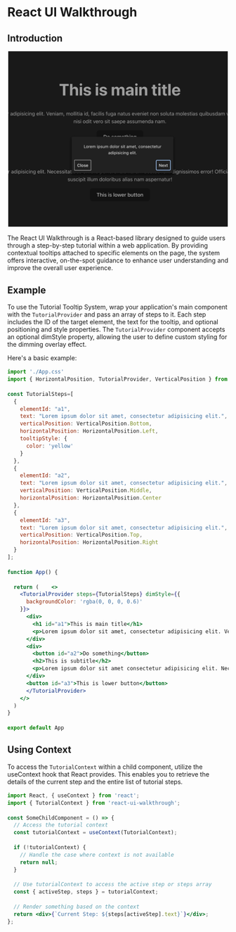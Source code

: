 # React UI Walkthrough

## Introduction
<div align="center">
   <img src="assets/example.png" alt="Example showing the tooltip" style="width: 500px; height: auto;"/>
</div>

The React UI Walkthrough is a React-based library designed to guide users through a step-by-step tutorial within a web application. By providing contextual tooltips attached to specific elements on the page, the system offers interactive, on-the-spot guidance to enhance user understanding and improve the overall user experience.

## Example

To use the Tutorial Tooltip System, wrap your application's main component with the `TutorialProvider` and pass an array of steps to it. Each step includes the ID of the target element, the text for the tooltip, and optional positioning and style properties.
The `TutorialProvider` component accepts an optional dimStyle property, allowing the user to define custom styling for the dimming overlay effect.

Here's a basic example:

```jsx
import './App.css'
import { HorizontalPosition, TutorialProvider, VerticalPosition } from 'react-ui-walkthrough';

const TutorialSteps=[
  {
    elementId: "a1",
    text: "Lorem ipsum dolor sit amet, consectetur adipisicing elit.",
    verticalPosition: VerticalPosition.Bottom,
    horizontalPosition: HorizontalPosition.Left,
    tooltipStyle: {
      color: 'yellow'
    }
  },
  {
    elementId: "a2",
    text: "Lorem ipsum dolor sit amet, consectetur adipisicing elit.",
    verticalPosition: VerticalPosition.Middle,
    horizontalPosition: HorizontalPosition.Center
  },
  {
    elementId: "a3",
    text: "Lorem ipsum dolor sit amet, consectetur adipisicing elit.",
    verticalPosition: VerticalPosition.Top,
    horizontalPosition: HorizontalPosition.Right
  }
];

function App() {

  return (    <>
    <TutorialProvider steps={TutorialSteps} dimStyle={{
      backgroundColor: 'rgba(0, 0, 0, 0.6)'
    }}>
      <div>
        <h1 id="a1">This is main title</h1>
        <p>Lorem ipsum dolor sit amet, consectetur adipisicing elit. Veniam, mollitia id, facilis fuga natus eveniet non soluta molestias quibusdam voluptatibus dignissimos hic reprehenderit nisi odit vero sit saepe assumenda nam.</p>
      </div>
      <div>
        <button id="a2">Do something</button>
        <h2>This is subtitle</h2>
        <p>Lorem ipsum dolor sit amet consectetur adipisicing elit. Necessitatibus officiis perferendis harum beatae rem dignissimos error! Officia ab eaque eveniet, delectus vitae quis in suscipit illum doloribus alias nam aspernatur!</p>  
      </div>
      <button id="a3">This is lower button</button>  
      </TutorialProvider>
    </>
  )
}

export default App
```

## Using Context
To access the `TutorialContext` within a child component, utilize the useContext hook that React provides. This enables you to retrieve the details of the current step and the entire list of tutorial steps.

```jsx
import React, { useContext } from 'react';
import { TutorialContext } from 'react-ui-walkthrough';

const SomeChildComponent = () => {
  // Access the tutorial context
  const tutorialContext = useContext(TutorialContext);

  if (!tutorialContext) {
    // Handle the case where context is not available
    return null;
  }

  // Use tutorialContext to access the active step or steps array
  const { activeStep, steps } = tutorialContext;

  // Render something based on the context
  return <div>{`Current Step: ${steps[activeStep].text}`}</div>;
};
```
